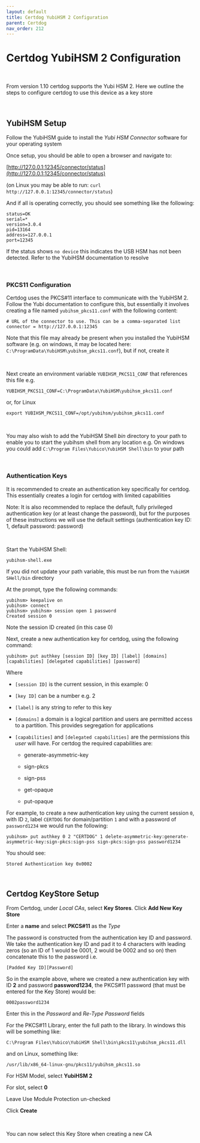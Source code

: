 ```yaml
---
layout: default
title: Certdog YubiHSM 2 Configuration
parent: Certdog
nav_order: 212
---
```

# Certdog YubiHSM 2 Configuration

<br>

From version 1.10 certdog supports the Yubi HSM 2. Here we outline the steps to configure certdog to use this device as a key store

<br>

## YubiHSM Setup

Follow the YubiHSM guide to install the *Yubi HSM Connector* software for your operating system  

Once setup, you should be able to open a browser and navigate to:

[http://127.0.0.1:12345/connector/status](http://127.0.0.1:12345/connector/status)

(on Linux you may be able to run: ``curl http://127.0.0.1:12345/connector/status``)

And if all is operating correctly, you should see something like the following:

```
status=OK
serial=*
version=3.0.4
pid=13164
address=127.0.0.1
port=12345
```

If the status shows ``no device`` this indicates the USB HSM has not been detected. Refer to the YubiHSM documentation to resolve

<br>

### PKCS11 Configuration

Certdog uses the PKCS#11 interface to communicate with the YubiHSM 2. Follow the Yubi documentation to configure this, but essentially it involves creating a file named ``yubihsm_pkcs11.conf`` with the following content:

```
# URL of the connector to use. This can be a comma-separated list
connector = http://127.0.0.1:12345
```

Note that this file may already be present when you installed the YubiHSM software (e.g. on windows, it may be located here: ``C:\ProgramData\YubiHSM\yubihsm_pkcs11.conf``), but if not, create it 

<br>

Next create an environment variable ``YUBIHSM_PKCS11_CONF`` that references this file e.g.

```
YUBIHSM_PKCS11_CONF=C:\ProgramData\YubiHSM\yubihsm_pkcs11.conf
```

or, for Linux

```
export YUBIHSM_PKCS11_CONF=/opt/yubihsm/yubihsm_pkcs11.conf
```

<br>

You may also wish to add the YubiHSM Shell *bin* directory to your path to enable you to start the yubihsm shell from any location e.g. On windows you could add ``C:\Program Files\Yubico\YubiHSM Shell\bin`` to your path

<br>

### Authentication Keys

It is recommended to create an authentication key specifically for certdog. This essentially creates a login for certdog with limited capabilities  

Note: It is also recommended to replace the default, fully privileged authentication key (or at least change the password), but for the purposes of these instructions we will use the default settings (authentication key ID: 1, default password: password)

<br>

Start the YubiHSM Shell:

```
yubihsm-shell.exe
```

If you did not update your path variable, this must be run from the ``YubiHSM SHell/bin`` directory

At the prompt, type the following commands:

```
yubihsm> keepalive on
yubihsm> connect
yubihsm> yubihsm> session open 1 password
Created session 0
```

Note the session ID created (in this case 0)

Next, create a new authentication key for certdog, using the following command:

```
yubihsm> put authkey [session ID] [key ID] [label] [domains] [capabilities] [delegated capabilities] [password]
```

Where 

* ``[session ID]`` is the current session, in this example: 0

* ``[key ID]`` can be a number e.g. 2

* ``[label]`` is any string to refer to this key

* ``[domains]`` a domain is a logical partition and users are permitted access to a partition. This provides segregation for applications

* ``[capabilities]`` and ``[delegated capabilities]`` are the permissions this *user* will have. For certdog the required capabilities are: 

  * generate-asymmetric-key

  * sign-pkcs

  * sign-pss

  * get-opaque

  * put-opaque

For example, to create a new authentication key using the current session ``0``, with ID ``2``, label ``CERTDOG`` for domain/partition ``1`` and with a password of ``password1234`` we would run the following:

```
yubihsm> put authkey 0 2 "CERTDOG" 1 delete-asymmetric-key:generate-asymmetric-key:sign-pkcs:sign-pss sign-pkcs:sign-pss password1234
```

You should see:

```
Stored Authentication key 0x0002
```

<br>

## Certdog KeyStore Setup

From Certdog, under *Local CAs*, select **Key Stores**. Click **Add New Key Store**

Enter a **name** and select **PKCS#11** as the *Type*

The password is constructed from the authentication key ID and password. We take the authentication key ID and pad it to 4 characters with leading zeros (so an ID of 1 would be 0001, 2 would be 0002 and so on) then concatenate this to the password i.e.

```
[Padded Key ID][Password]
```

So in the example above, where we created a new authentication key with ID **2** and password **password1234**, the PKCS#11 password (that must be entered for the Key Store) would be: 

```
0002password1234
```

Enter this in the *Password* and *Re-Type Password* fields

For the PKCS#11 Library, enter the full path to the library. In windows this will be something like:

```
C:\Program Files\Yubico\YubiHSM Shell\bin\pkcs11\yubihsm_pkcs11.dll
```

and on Linux, something like:

```
/usr/lib/x86_64-linux-gnu/pkcs11/yubihsm_pkcs11.so
```

For HSM Model, select **YubiHSM 2**

For slot, select **0**

Leave Use Module Protection un-checked

Click **Create**

<br>

You can now select this Key Store when creating a new CA











